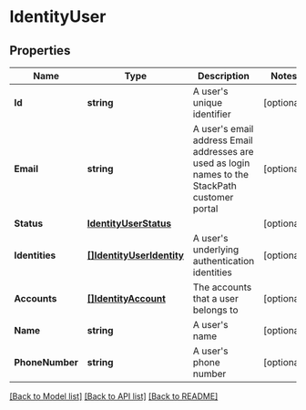 # IdentityUser

## Properties

Name | Type | Description | Notes
------------ | ------------- | ------------- | -------------
**Id** | **string** | A user&#39;s unique identifier | [optional] 
**Email** | **string** | A user&#39;s email address  Email addresses are used as login names to the StackPath customer portal | [optional] 
**Status** | [**IdentityUserStatus**](identityUserStatus.md) |  | [optional] 
**Identities** | [**[]IdentityUserIdentity**](identityUserIdentity.md) | A user&#39;s underlying authentication identities | [optional] 
**Accounts** | [**[]IdentityAccount**](identityAccount.md) | The accounts that a user belongs to | [optional] 
**Name** | **string** | A user&#39;s name | [optional] 
**PhoneNumber** | **string** | A user&#39;s phone number | [optional] 

[[Back to Model list]](../README.md#documentation-for-models) [[Back to API list]](../README.md#documentation-for-api-endpoints) [[Back to README]](../README.md)


